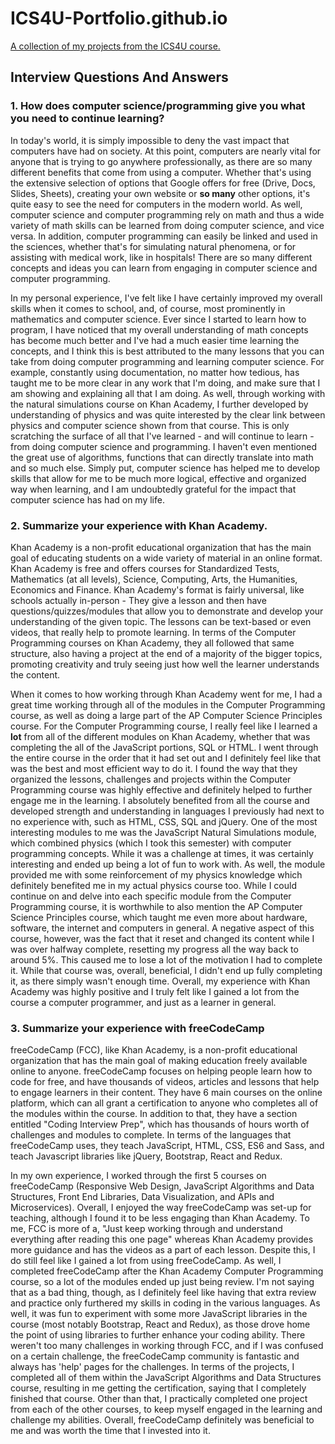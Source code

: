 # ICS4U-Portfolio.github.io
[A collection of my projects from the ICS4U course.](https://alexclements63.github.io/ICS4U-Portfolio/)

## Interview Questions And Answers

### 1. How does computer science/programming give you what you need to continue learning?
In today's world, it is simply impossible to deny the vast impact that computers have had on society. At this point, computers are nearly vital for anyone that is trying to go anywhere professionally, as there are so many different benefits that come from using a computer. Whether that's using the extensive selection of options that Google offers for free (Drive, Docs, Slides, Sheets), creating your own website or **so many** other options, it's quite easy to see the need for computers in the modern world. As well, computer science and computer programming rely on math and thus a wide variety of math skills can be learned from doing computer science, and vice versa. In addition, computer programming can easily be linked and used in the sciences, whether that's for simulating natural phenomena, or for assisting with medical work, like in hospitals! There are so many different concepts and ideas you can learn from engaging in computer science and computer programming.

In my personal experience, I've felt like I have certainly improved my overall skills when it comes to school, and, of course, most prominently in mathematics and computer science. Ever since I started to learn how to program, I have noticed that my overall understanding of math concepts has become much better and I've had a much easier time learning the concepts, and I think this is best attributed to the many lessons that you can take from doing computer programming and learning computer science. For example, constantly using documentation, no matter how tedious, has taught me to be more clear in any work that I'm doing, and make sure that I am showing and explaining all that I am doing. As well, through working with the natural simulations course on Khan Academy, I further developed by understanding of physics and was quite interested by the clear link between physics and computer science shown from that course. This is only scratching the surface of all that I've learned - and will continue to learn - from doing computer science and programming. I haven't even mentioned the great use of algorithms, functions that can directly translate into math and so much else. Simply put, computer science has helped me to develop skills that allow for me to be much more logical, effective and organized way when learning, and I am undoubtedly grateful for the impact that computer science has had on my life.
### 2. Summarize your experience with Khan Academy.
Khan Academy is a non-profit educational organization that has the main goal of educating students on a wide variety of material in an online format. Khan Academy is free and offers courses for Standardized Tests, Mathematics (at all levels), Science, Computing, Arts, the Humanities, Economics and Finance. Khan Academy's format is fairly universal, like schools actually in-person - They give a lesson and then have questions/quizzes/modules that allow you to demonstrate and develop your understanding of the given topic. The lessons can be text-based or even videos, that really help to promote learning. In terms of the Computer Programming courses on Khan Academy, they all followed that same structure, also having a project at the end of a majority of the bigger topics, promoting creativity and truly seeing just how well the learner understands the content.

When it comes to how working through Khan Academy went for me, I had a great time working through all of the modules in the Computer Programming course, as well as doing a large part of the AP Computer Science Principles course. For the Computer Programming course, I really feel like I learned a **lot** from all of the different modules on Khan Academy, whether that was completing the all of the JavaScript portions, SQL or HTML. I went through the entire course in the order that it had set out and I definitely feel like that was the best and most efficient way to do it. I found the way that they organized the lessons, challenges and projects within the Computer Programming course was highly effective and definitely helped to further engage me in the learning. I absolutely benefited from all the course and developed strength and understanding in languages I previously had next to no experience with, such as HTML, CSS, SQL and jQuery. One of the most interesting modules to me was the JavaScript Natural Simulations module, which combined physics (which I took this semester) with computer programming concepts. While it was a challenge at times, it was certainly interesting and ended up being a lot of fun to work with. As well, the module provided me with some reinforcement of my physics knowledge which definitely benefited me in my actual physics course too. While I could continue on and delve into each specific module from the Computer Programming course, it is worthwhile to also mention the AP Computer Science Principles course, which taught me even more about hardware, software, the internet and computers in general. A negative aspect of this course, however, was the fact that it reset and changed its content while I was over halfway complete, resetting my progress all the way back to around 5%. This caused me to lose a lot of the motivation I had to complete it. While that course was, overall, beneficial, I didn't end up fully completing it, as there simply wasn't enough time. Overall, my experience with Khan Academy was highly positive and I truly felt like I gained a lot from the course a computer programmer, and just as a learner in general. 

### 3. Summarize your experience with freeCodeCamp
freeCodeCamp (FCC), like Khan Academy, is a non-profit educational organization that has the main goal of making education freely available online to anyone. freeCodeCamp focuses on helping people learn how to code for free, and have thousands of videos, articles and lessons that help to engage learners in their content. They have 6 main courses on the online platform, which can all grant a certification to anyone who completes all of the modules within the course. In addition to that, they have a section entitled "Coding Interview Prep", which has thousands of hours worth of challenges and modules to complete. In terms of the languages that freeCodeCamp uses, they teach JavaScript, HTML, CSS, ES6 and Sass, and teach Javascript libraries like jQuery, Bootstrap, React and Redux. 

In my own experience, I worked through the first 5 courses on freeCodeCamp (Responsive Web Design, JavaScript Algorithms and Data Structures, Front End Libraries, Data Visualization, and APIs and Microservices). Overall, I enjoyed the way freeCodeCamp was set-up for teaching, although I found it to be less engaging than Khan Academy. To me, FCC is more of a, "Just keep working through and understand everything after reading this one page" whereas Khan Academy provides more guidance and has the videos as a part of each lesson. Despite this, I do still feel like I gained a lot from using freeCodeCamp. As well, I completed freeCodeCamp after the Khan Academy Computer Programming course, so a lot of the modules ended up just being review. I'm not saying that as a bad thing, though, as I definitely feel like having that extra review and practice only furthered my skills in coding in the various languages. As well, it was fun to experiment with some more JavaScript libraries in the course (most notably Bootstrap, React and Redux), as those drove home the point of using libraries to further enhance your coding ability. There weren't too many challenges in working through FCC, and if I was confused on a certain challenge, the freeCodeCamp community is fantastic and always has 'help' pages for the challenges. In terms of the projects, I completed all of them within the JavaScript Algorithms and Data Structures course, resulting in me getting the certification, saying that I completely finished that course. Other than that, I practically completed one project from each of the other courses, to keep myself engaged in the learning and challenge my abilities. Overall, freeCodeCamp definitely was beneficial to me and was worth the time that I invested into it. 

